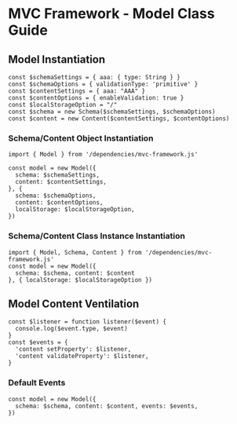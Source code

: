# MVC Framework - Model Class Guide

## Model Instantiation
```
const $schemaSettings = { aaa: { type: String } }
const $schemaOptions = { validationType: 'primitive' }
const $contentSettings = { aaa: "AAA" }
const $contentOptions = { enableValidation: true }
const $localStorageOption = "/"
const $schema = new Schema($schemaSettings, $schemaOptions)
const $content = new Content($contentSettings, $contentOptions)
```
### Schema/Content Object Instantiation
```
import { Model } from '/dependencies/mvc-framework.js'

const model = new Model({
  schema: $schemaSettings,
  content: $contentSettings,
}, {
  schema: $schemaOptions,
  content: $contentOptions,
  localStorage: $localStorageOption,
})
```

### Schema/Content Class Instance Instantiation
```
import { Model, Schema, Content } from '/dependencies/mvc-framework.js'
const model = new Model({
  schema: $schema, content: $content
}, { localStorage: $localStorageOption })
```

## Model Content Ventilation
```
const $listener = function listener($event) {
  console.log($event.type, $event)
}
const $events = {
  'content setProperty': $listener,
  'content validateProperty': $listener,
}
```
### Default Events
```
const model = new Model({
  schema: $schema, content: $content, events: $events,
})
```